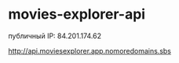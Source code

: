 # movies-explorer-api

публичный IP: 84.201.174.62

http://api.moviesexplorer.app.nomoredomains.sbs
